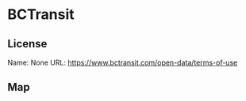 # BCTransit
    
## License

Name: None
URL: https://www.bctransit.com/open-data/terms-of-use

## Map

<WorldMap topic="stefan/public-transport/BCTransit/vehicle_positions/#" />
